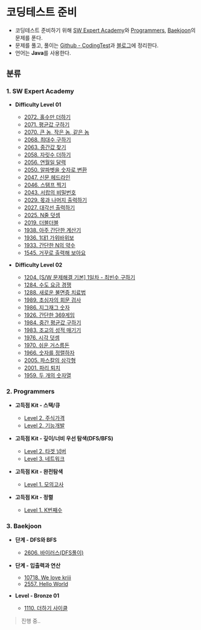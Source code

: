 # 코딩테스트 준비
+ 코딩테스트 준비하기 위해 [SW Expert Academy](https://swexpertacademy.com/main/code/problem/problemList.do "SW Expert Academy")와 [Programmers](https://programmers.co.kr/ "Programmers"), [Baekjoon](https://www.acmicpc.net/)의 문제를 푼다.
+ 문제를 풀고, 풀이는 [Github - CodingTest](https://github.com/MIN-04/CodingTest "Github - CodingTest")과 [블로그](https://kimkkoo.tistory.com/category/%EC%BD%94%EB%94%A9%ED%85%8C%EC%8A%A4%ED%8A%B8%20%EC%A4%80%EB%B9%84 "코딩테스트 ")에 정리한다.
+ 언어는 **Java**를 사용한다.

## 분류
### 1. SW Expert Academy
+ **Difficulty Level 01**
   
  + [2072. 홀수만 더하기](https://github.com/MIN-04/CodingTest/blob/master/SW_Expert_Academy/DLevel01/no2072.java "2072. 홀수만 더하기")
  + [2071. 평균값 구하기](https://github.com/MIN-04/CodingTest/blob/master/SW_Expert_Academy/DLevel01/no2071.java "2071. 평균값 구하기")
  + [2070. 큰 놈, 작은 놈, 같은 놈](https://github.com/MIN-04/CodingTest/blob/master/SW_Expert_Academy/DLevel01/no2070.java "2070. 큰 놈, 작은 놈, 같은 놈")
  + [2068. 최대수 구하기](https://github.com/MIN-04/CodingTest/blob/master/SW_Expert_Academy/DLevel01/no2068.java "2068. 최대수 구하기")
  + [2063. 중간값 찾기](https://github.com/MIN-04/CodingTest/blob/master/SW_Expert_Academy/DLevel01/no2063.java "2063. 중간값 찾기")
  + [2058. 자릿수 더하기](https://github.com/MIN-04/CodingTest/blob/master/SW_Expert_Academy/DLevel01/no2058.java "2058. 자릿수 더하기")
  + [2056. 연월일 달력](https://github.com/MIN-04/CodingTest/blob/master/SW_Expert_Academy/DLevel01/no2056.java "2056. 연월일 달력")
  + [2050. 알파벳을 숫자로 변환](https://github.com/MIN-04/CodingTest/blob/master/SW_Expert_Academy/DLevel01/no2050.java "2050. 알파벳을 숫자로 변환")
  + [2047. 신문 헤드라인](https://github.com/MIN-04/CodingTest/blob/master/SW_Expert_Academy/DLevel01/no2047.java "2047. 신문 헤드라인")
  + [2046. 스탬프 찍기](https://github.com/MIN-04/CodingTest/blob/master/SW_Expert_Academy/DLevel01/no2046.java "2046. 스탬프 찍기")
  + [2043. 서랍의 비밀번호](https://github.com/MIN-04/CodingTest/blob/master/SW_Expert_Academy/DLevel01/no2043.java "2043. 서랍의 비밀번호")
  + [2029. 몫과 나머지 출력하기](https://github.com/MIN-04/CodingTest/blob/master/SW_Expert_Academy/DLevel01/no2029.java "2029. 몫과 나머지 출력하기")
  + [2027. 대각선 출력하기](https://github.com/MIN-04/CodingTest/blob/master/SW_Expert_Academy/DLevel01/no2027.java "2027. 대각선 출력하기")
  + [2025. N줄 덧셈](https://github.com/MIN-04/CodingTest/blob/master/SW_Expert_Academy/DLevel01/no2025.java "2025. N줄 덧셈")
  + [2019. 더블더블](https://github.com/MIN-04/CodingTest/blob/master/SW_Expert_Academy/DLevel01/no2019.java "2019. 더블더블")
  + [1938. 아주 간단한 계산기](https://github.com/MIN-04/CodingTest/blob/master/SW_Expert_Academy/DLevel01/no1938.java "1938. 아주 간단한 계산기")
  + [1936. 1대1 가위바위보](https://github.com/MIN-04/CodingTest/blob/master/SW_Expert_Academy/DLevel01/no1936.java "1936. 1대1 가위바위보")
  + [1933. 간단한 N의 약수](https://github.com/MIN-04/CodingTest/blob/master/SW_Expert_Academy/DLevel01/no1933.java "1933. 간단한 N의 약수")
  + [1545. 거꾸로 출력해 보아요](https://github.com/MIN-04/CodingTest/blob/master/SW_Expert_Academy/DLevel01/no1545.java "1545. 거꾸로 출력해 보아요")
  
+ **Difficulty Level 02**

  + [1204. [S/W 문제해결 기본] 1일차 - 최빈수 구하기](https://github.com/MIN-04/CodingTest/blob/master/SW_Expert_Academy/DLevel02/no1204.java "1204. [S/W 문제해결 기본] 1일차 - 최빈수 구하기")
  + [1284. 수도 요금 경쟁](https://github.com/MIN-04/CodingTest/blob/master/SW_Expert_Academy/DLevel02/no1284.java "1284. 수도 요금 경쟁")
  + [1288. 새로운 불면증 치료법](https://github.com/MIN-04/CodingTest/blob/master/SW_Expert_Academy/DLevel02/no1288.java "1288. 새로운 불면증 치료법")
  + [1989. 초심자의 회문 검사](https://github.com/MIN-04/CodingTest/blob/master/SW_Expert_Academy/DLevel02/no1989.java "1989. 초심자의 회문 검사")
  + [1986. 지그재그 숫자](https://github.com/MIN-04/CodingTest/blob/master/SW_Expert_Academy/DLevel02/no1986.java "1986. 지그재그 숫자")
  + [1926. 간단한 369게임](https://github.com/MIN-04/CodingTest/blob/master/SW_Expert_Academy/DLevel02/no1926.java "1926. 간단한 369게임")
  + [1984. 중간 평균값 구하기](https://github.com/MIN-04/CodingTest/blob/master/SW_Expert_Academy/DLevel02/no1984.java "1984. 중간 평균값 구하기")
  + [1983. 조교의 성적 매기기](https://github.com/MIN-04/CodingTest/blob/master/SW_Expert_Academy/DLevel02/no1983.java "1983. 조교의 성적 매기기")
  + [1976. 시각 덧셈](https://github.com/MIN-04/CodingTest/blob/master/SW_Expert_Academy/DLevel02/no1976.java "1976. 시각 덧셈")
  + [1970. 쉬운 거스름돈](https://github.com/MIN-04/CodingTest/blob/master/SW_Expert_Academy/DLevel02/no1970.java "1970. 쉬운 거스름돈")
  + [1966. 숫자를 정렬하자](https://github.com/MIN-04/CodingTest/blob/master/SW_Expert_Academy/DLevel02/no1966.java "1966. 숫자를 정렬하자")
  + [2005. 파스칼의 삼각형](https://github.com/MIN-04/CodingTest/blob/master/SW_Expert_Academy/DLevel02/no2005.java "2005. 파스칼의 삼각형")
  + [2001. 파리 퇴치](https://github.com/MIN-04/CodingTest/blob/master/SW_Expert_Academy/DLevel02/no2001.java "2001. 파리 퇴치")
  + [1959. 두 개의 숫자열](https://github.com/MIN-04/CodingTest/blob/master/SW_Expert_Academy/DLevel02/no1959.java "1959. 두 개의 숫자열")
  
### 2. Programmers
+ **고득점 Kit - 스택/큐**  

  + [Level 2. 주식가격](https://github.com/MIN-04/CodingTest/blob/master/Programmers/PracticeKit/Stack_Queue/No42584.java "Level 2 .주식가격")
  + [Level 2. 기능개발](https://github.com/MIN-04/CodingTest/blob/master/Programmers/PracticeKit/Stack_Queue/No42586.java "Level 2. 기능개발")

+ **고득점 Kit - 깊이/너비 우선 탐색(DFS/BFS)** 

  + [Level 2. 타겟 넘버](https://github.com/MIN-04/CodingTest/blob/master/Programmers/PracticeKit/DFS_BFS/No43165.java "Level 2 .타겟 넘버")
  + [Level 3. 네트워크](https://github.com/MIN-04/CodingTest/blob/master/Programmers/PracticeKit/DFS_BFS/No43162.java "Level 2 .네트워크")

+ **고득점 Kit - 완전탐색** 

  + [Level 1. 모의고사](https://github.com/MIN-04/CodingTest/blob/master/Programmers/PracticeKit/Brute-force/No42840.java "Level 3. 모의고사")

+ **고득점 Kit - 정렬** 
  
  + [Level 1. K번째수](https://github.com/MIN-04/CodingTest/blob/master/Programmers/PracticeKit/Sort/No42748.java "Level 1. K번째수")

### 3. Baekjoon
+ **단계 - DFS와 BFS** 

  + [2606. 바이러스(DFS풀이)](https://github.com/MIN-04/CodingTest/blob/master/Baekjoon/Step/DFS_BFS/No2606_DFS.java "2606. 바이러스(DFS풀이)")
  
+ **단계 - 입출력과 연산**

  + [10718. We love kriii](https://github.com/MIN-04/CodingTest/blob/master/Baekjoon/Step/%EC%9E%85%EC%B6%9C%EB%A0%A5%EA%B3%BC%20%EC%97%B0%EC%82%B0/No10718.java "10718. We love kriii")
  + [2557. Hello World](https://github.com/MIN-04/CodingTest/blob/master/Baekjoon/Step/%EC%9E%85%EC%B6%9C%EB%A0%A5%EA%B3%BC%20%EC%97%B0%EC%82%B0/No2557.java "2557. Hello World")

+ **Level - Bronze 01**

  + [1110. 더하기 사이클](https://github.com/MIN-04/CodingTest/blob/master/Baekjoon/Level/Bronze01/No1110.java "1110. 더하기 사이클")

> 진행 중..

